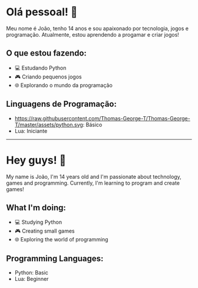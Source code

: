 # Olá pessoal! 👋

Meu nome é João, tenho 14 anos e sou apaixonado por tecnologia, jogos e programação. Atualmente, estou aprendendo a progamar e criar jogos!

## O que estou fazendo:
- 💻 Estudando Python
- 🎮 Criando pequenos jogos
- 🌐 Explorando o mundo da programação

## Linguagens de Programação:
- https://raw.githubusercontent.com/Thomas-George-T/Thomas-George-T/master/assets/python.svg: Básico
- Lua: Iniciante

--------

# Hey guys! 👋

My name is João, I'm 14 years old and I'm passionate about technology, games and programming. Currently, I'm learning to program and create games!

## What I'm doing:
- 💻 Studying Python
- 🎮 Creating small games
- 🌐 Exploring the world of programming

## Programming Languages:
- Python: Basic
- Lua: Beginner
